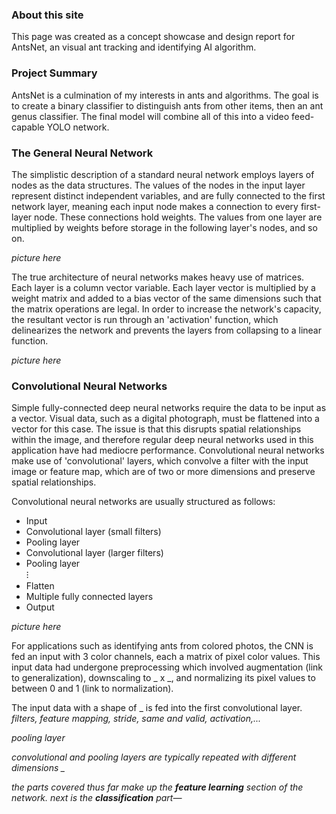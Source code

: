 [comment]: hi

### About this site

This page was created as a concept showcase and design report for AntsNet, an visual ant tracking and identifying AI algorithm.

### Project Summary

AntsNet is a culmination of my interests in ants and algorithms. The goal is to create a binary classifier to distinguish ants from other items, then an ant genus classifier. The final model will combine all of this into a video feed-capable YOLO network.

### The General Neural Network

The simplistic description of a standard neural network employs layers of nodes as the data structures. The values of the nodes in the input layer represent distinct independent variables, and are fully connected to the first network layer, meaning each input node makes a connection to every first-layer node. These connections hold weights. The values from one layer are multiplied by weights before storage in the following layer's nodes, and so on.

*picture here*

The true architecture of neural networks makes heavy use of matrices. Each layer is a column vector variable. Each layer vector is multiplied by a weight matrix and added to a bias vector of the same dimensions such that the matrix operations are legal. In order to increase the network's capacity, the resultant vector is run through an 'activation' function, which delinearizes the network and prevents the layers from collapsing to a linear function.

*picture here*

### Convolutional Neural Networks

Simple fully-connected deep neural networks require the data to be input as a vector. Visual data, such as a digital photograph, must be flattened into a vector for this case. The issue is that this disrupts spatial relationships within the image, and therefore regular deep neural networks used in this application have had mediocre performance. Convolutional neural networks make use of 'convolutional' layers, which convolve a filter with the input image or feature map, which are of two or more dimensions and preserve spatial relationships.

Convolutional neural networks are usually structured as follows:

- Input
- Convolutional layer (small filters)
- Pooling layer
- Convolutional layer (larger filters)
- Pooling layer  
⁝
- Flatten
- Multiple fully connected layers
- Output

*picture here*

For applications such as identifying ants from colored photos, the CNN is fed an input with 3 color channels, each a matrix of pixel color values. This input data had undergone preprocessing which involved augmentation (link to generalization), downscaling to _ x _, and normalizing its pixel values to between 0 and 1 (link to normalization).

The input data with a shape of _ is fed into the first convolutional layer. *filters, feature mapping, stride, same and valid, activation,...*

*pooling layer*

*convolutional and pooling layers are typically repeated with different dimensions _*

*the parts covered thus far make up the **feature learning** section of the network. next is the **classification** part—*